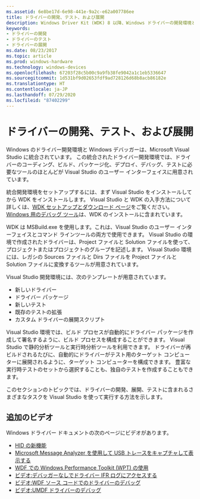 ```yaml
---
ms.assetid: 6e8be17d-6e98-441e-9a2c-e62a007786ee
title: ドライバーの開発、テスト、および展開
description: Windows Driver Kit (WDK) 8 以降、Windows ドライバーの開発環境とデバッガーは Microsoft Visual Studio に統合されています。
keywords:
- ドライバーの開発
- ドライバーのテスト
- ドライバーの展開
ms.date: 08/23/2017
ms.topic: article
ms.prod: windows-hardware
ms.technology: windows-devices
ms.openlocfilehash: 67203f28c5b00c9a9fb38fe9042a1c1eb5336647
ms.sourcegitcommit: 1d531bf9d02653fdf9ad728126d68b8acb86182e
ms.translationtype: HT
ms.contentlocale: ja-JP
ms.lasthandoff: 07/29/2020
ms.locfileid: "87402299"
---
```

# <a name="developing-testing-and-deploying-drivers"></a>ドライバーの開発、テスト、および展開

Windows のドライバー開発環境と Windows デバッガーは、Microsoft Visual Studio に統合されています。 この統合されたドライバー開発環境では、ドライバーのコーディング、ビルド、パッケージ化、デプロイ、デバッグ、テストに必要なツールのほとんどが Visual Studio のユーザー インターフェイスに用意されています。

統合開発環境をセットアップするには、まず Visual Studio をインストールしてから WDK をインストールします。 Visual Studio と WDK の入手方法について詳しくは、[WDK セットアップとダウンロード ページ](https://docs.microsoft.com/windows-hardware/drivers/download-the-wdk)をご覧ください。 [Windows 用のデバッグ ツール](https://docs.microsoft.com/windows-hardware/drivers/debugger/index)は、WDK のインストールに含まれています。

WDK は MSBuild.exe を使用します。これは、Visual Studio のユーザー インターフェイスとコマンド ラインツールの両方で使用できます。 Visual Studio の環境で作成されたドライバーは、Project ファイルと Solution ファイルを使って、プロジェクトまたはプロジェクトのグループを記述します。 Visual Studio 環境には、レガシの Sources ファイルと Dirs ファイルを Project ファイルと Solution ファイルに変換するツールが用意されています。

Visual Studio 開発環境には、次のテンプレートが用意されています。

- 新しいドライバー
- ドライバー パッケージ
- 新しいテスト
- 既存のテストの拡張
- カスタム ドライバーの展開スクリプト

Visual Studio 環境では、ビルド プロセスが自動的にドライバー パッケージを作成して署名するように、ビルド プロセスを構成することができます。 Visual Studio で静的分析ツールと実行時分析ツールを利用できます。 ドライバーが再ビルドされるたびに、自動的にドライバーがテスト用のターゲット コンピューターに展開されるように、ターゲット コンピューターを構成できます。 豊富な実行時テストのセットから選択することも、独自のテストを作成することもできます。

このセクションのトピックでは、ドライバーの開発、展開、テストに含まれるさまざまなタスクを Visual Studio を使って実行する方法を示します。

## <a name="additional-videos"></a>追加のビデオ

Windows ドライバー ドキュメントの次のページにビデオがあります。

- [HID の新機能](https://docs.microsoft.com/windows-hardware/drivers/hid/what-s-new-in-hid)
- [Microsoft Message Analyzer を使用して USB トレースをキャプチャして表示する](https://docs.microsoft.com/windows-hardware/drivers/usbcon/capture-and-view-ing-usb-traces-with-microsoft-message-analyzer-)
- [WDF での Windows Performance Toolkit (WPT) の使用](https://docs.microsoft.com/windows-hardware/drivers/wdf/using-the-windows-performance-toolkit--wpt--with-wdf)
- [ビデオ:デバッガーなしでドライバー IFR ログにアクセスする](https://docs.microsoft.com/windows-hardware/drivers/wdf/video--accessing-driver-ifr-logs-without-a-debugger)
- [ビデオ:WDF ソース コードでのドライバーのデバッグ](https://docs.microsoft.com/windows-hardware/drivers/wdf/video--debugging-your-driver-with-wdf-source-code)
- [ビデオ:UMDF ドライバーのデバッグ](https://docs.microsoft.com/windows-hardware/drivers/wdf/videos--debugging-umdf-drivers)

